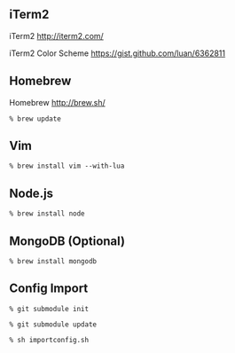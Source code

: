 
## iTerm2

iTerm2
http://iterm2.com/

iTerm2 Color Scheme
https://gist.github.com/luan/6362811


## Homebrew

Homebrew
http://brew.sh/

```
% brew update
```


## Vim

```
% brew install vim --with-lua
```

## Node.js

```
% brew install node
```

## MongoDB (Optional)

```
% brew install mongodb
```

## Config Import

```
% git submodule init

% git submodule update

% sh importconfig.sh
```

